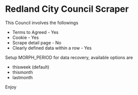 # Redland City Council Scraper

This Council involves the followings
* Terms to Agreed - Yes
* Cookie - Yes
* Scrape detail page - No
* Clearly defined data within a row - Yes

Setup MORPH_PERIOD for data recovery, available options are
* thisweek (default)
* thismonth
* lastmonth

Enjoy
